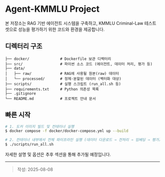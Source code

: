 # Agent-KMMLU Project

본 저장소는 RAG 기반 에이전트 시스템을 구축하고, KMMLU Criminal-Law 테스트셋으로 성능을 평가하기 위한 코드와 환경을 제공합니다.

## 디렉터리 구조

```
├── docker/              # Dockerfile 보관 디렉터리
├── src/                 # 파이썬 소스 코드 (에이전트, 데이터 처리, 평가 등)
├── data/
│   ├── raw/             # RAG에 사용될 원본(raw) 데이터
│   └── processed/       # 정제·분할된 데이터 (벡터화 대상)
├── scripts/             # 실행 스크립트 (run_all.sh 등)
├── requirements.txt     # Python 의존성 목록
├── .gitignore
└── README.md            # 프로젝트 안내 문서
```

## 빠른 시작

```bash
# 1. 도커 이미지 빌드 및 컨테이너 실행
$ docker compose -f docker/docker-compose.yml up --build

# 2. 컨테이너 내부에서 전체 파이프라인 실행 (데이터 다운로드 → 전처리 → 임베딩 → 평가)
$ ./scripts/run_all.sh
```

자세한 설명 및 옵션은 추후 섹션을 통해 추가될 예정입니다.

---

> 작성: 2025-08-08

